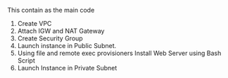 This contain as the main code 
1. Create VPC
2. Attach IGW and NAT Gateway 
3. Create Security Group 
4. Launch instance in Public Subnet.
5. Using file and remote exec provisioners Install Web Server using Bash Script 
6. Launch Instance in Private Subnet 

